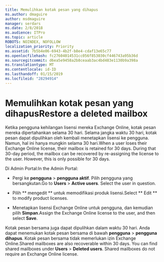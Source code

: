 ```yaml
---
title: Memulihkan kotak pesan yang dihapus
ms.author: dmaguire
author: msdmaguire
manager: serdars
ms.date: 2/8/2018
ms.audience: ITPro
ms.topic: article
ROBOTS: NOINDEX, NOFOLLOW
localization_priority: Priority
ms.assetid: 7b5b4e06-6943-4b2f-b8e4-cdaf13e65c77
ms.openlocfilehash: fc27604014531cc056f853030cf446743a95b36d
ms.sourcegitcommit: d6ea5e9458a2b8ceaab3ac4bd483e1130b9a398a
ms.translationtype: MT
ms.contentlocale: id-ID
ms.lasthandoff: 01/15/2019
ms.locfileid: "28294914"
---
```

# <a name="restore-a-deleted-mailbox"></a><span data-ttu-id="0ab79-102">Memulihkan kotak pesan yang dihapus</span><span class="sxs-lookup"><span data-stu-id="0ab79-102">Restore a deleted mailbox</span></span>

<span data-ttu-id="0ab79-p101">Ketika pengguna kehilangan lisensi mereka Exchange Online, kotak pesan mereka dipertahankan selama 30 hari. Selama jangka waktu 30 hari, kotak pesan dapat dipulihkan oleh kembali menetapkan lisensi ke pengguna. Namun, hal ini hanya mungkin selama 30 hari.</span><span class="sxs-lookup"><span data-stu-id="0ab79-p101">When a user loses their Exchange Online license, their mailbox is retained for 30 days. During that 30-day period, the mailbox can be recovered by re-assigning the license to the user. However, this is only possible for 30 days.</span></span>
  
<span data-ttu-id="0ab79-106">Di Admin Portal:</span><span class="sxs-lookup"><span data-stu-id="0ab79-106">In the Admin Portal:</span></span>
  
- <span data-ttu-id="0ab79-p102">Pergi ke **pengguna** \> **pengguna aktif**. Pilih pengguna yang bersangkutan.</span><span class="sxs-lookup"><span data-stu-id="0ab79-p102">Go to **Users** \> **Active users**. Select the user in question.</span></span>
    
- <span data-ttu-id="0ab79-109">Pilih \*\* mengedit \*\* untuk memodifikasi produk lisensi.</span><span class="sxs-lookup"><span data-stu-id="0ab79-109">Select \*\* Edit \*\* to modify product licenses.</span></span> 
    
- <span data-ttu-id="0ab79-110">Menetapkan lisensi Exchange Online untuk pengguna, dan kemudian pilih **Simpan**.</span><span class="sxs-lookup"><span data-stu-id="0ab79-110">Assign the Exchange Online license to the user, and then select **Save**.</span></span>
    
<span data-ttu-id="0ab79-p103">Kotak pesan bersama juga dapat dipulihkan dalam waktu 30 hari. Anda dapat menemukan kotak pesan bersama di bawah **pengguna** \> **pengguna dihapus**. Kotak pesan bersama tidak memerlukan izin Exchange Online.</span><span class="sxs-lookup"><span data-stu-id="0ab79-p103">Shared mailboxes are also recoverable within 30 days. You can find shared mailboxes under **Users** \> **Deleted users**. Shared mailboxes do not require an Exchange Online license.</span></span>
  

